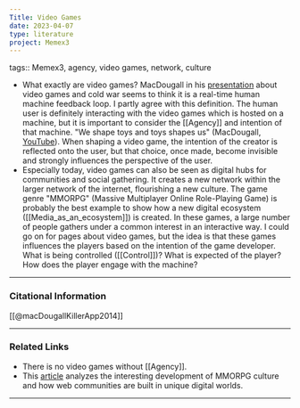 ```yaml
---
Title: Video Games
date: 2023-04-07
type: literature
project: Memex3
---
```

tags:: Memex3, agency, video games, network, culture

-   What exactly are video games? MacDougall in his [presentation](https://www.youtube.com/watch?v=_otw7hWq58A&ab_channel=WesternUniversity) about video games and cold war seems to think it is a real-time human machine feedback loop. I partly agree with this definition. The human user is definitely interacting with the video games which is hosted on a machine, but it is important to consider the [[Agency]] and intention of that machine. "We shape toys and toys shapes us" (MacDougall, [YouTube](https://www.youtube.com/watch?v=_otw7hWq58A&ab_channel=WesternUniversity)). When shaping a video game, the intention of the creator is reflected onto the user, but that choice, once made, become invisible and strongly influences the perspective of the user. 
- Especially today, video games can also be seen as digital hubs for communities and social gathering. It creates a new network within the larger network of the internet, flourishing a new culture. The game genre "MMORPG" (Massive Multiplayer Online Role-Playing Game) is probably the best example to show how a new digital ecosystem ([[Media_as_an_ecosystem]]) is created. In these games, a large number of people gathers under a common interest in an interactive way. I could go on for pages about video games, but the idea is that these games influences the players based on the intention of the game developer. What is being controlled ([[Control]])? What is expected of the player? How does the player engage with the machine? 

---
### Citational Information

[[@macDougallKillerApp2014]]

---

### Related Links

- There is no video games without [[Agency]].
- This [article](https://www.journals.kvasirpublishing.com/af/article/download/270/336) analyzes the interesting development of MMORPG culture and how web communities are built in unique digital worlds.

---
